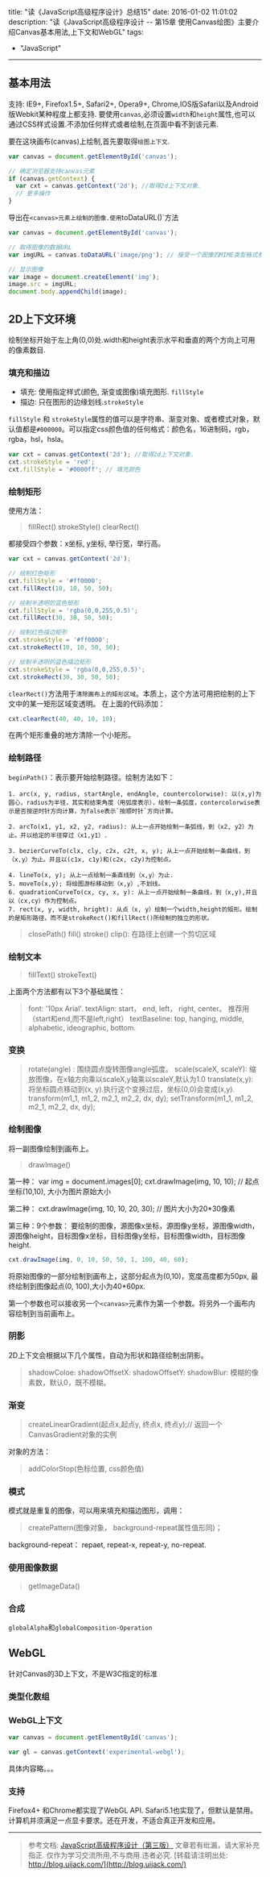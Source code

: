 title: "读《JavaScript高级程序设计》总结15"
date: 2016-01-02 11:01:02
description: "读《JavaScript高级程序设计 -- 第15章 使用Canvas绘图》主要介绍Canvas基本用法,上下文和WebGL"
tags:
- "JavaScript"
---

## 基本用法

支持: IE9+, Firefox1.5+, Safari2+, Opera9+, Chrome,IOS版Safari以及Android版Webkit某种程度上都支持.
要使用`canvas`,必须设置`width`和`height`属性,也可以通过CSS样式设置.不添加任何样式或者绘制,在页面中看不到该元素.

要在这块画布(canvas)上绘制,首先要取得`绘图上下文`.

```js
var canvas = document.getElementById('canvas');

// 确定浏览器支持canvas元素
if (canvas.getContext) {
  var cxt = canvas.getContext('2d'); //取得2d上下文对象.
  // 更多操作
}
```

导出在`<canvas>元素上绘制的图像.使用`toDataURL()`方法

```js
var canvas = document.getElementById('canvas');

// 取得图像的数据URL
var imgURL = canvas.toDataURL('image/png'); // 接受一个图像的MIME类型格式参数。不是上下文环境，是canvas对象的方法

// 显示图像
var image = document.createElement('img');
image.src = imgURL;
document.body.appendChild(image);
```

## 2D上下文环境

绘制坐标开始于左上角(0,0)处.width和height表示水平和垂直的两个方向上可用的像素数目.

### 填充和描边

- 填充: 使用指定样式(颜色, 渐变或图像)填充图形. `fillStyle`
- 描边: 只在图形的边缘划线.`strokeStyle`

`fillStyle` 和 `strokeStyle`属性的值可以是字符串、渐变对象、或者模式对象，默认值都是`#000000`。可以指定css颜色值的任何格式：颜色名，16进制码，rgb，rgba，hsl，hsla。

```js
var cxt = canvas.getContext('2d'); //取得2d上下文对象.
cxt.strokeStyle = 'red';
cxt.fillStyle = '#0000ff'; // 填充颜色
```

### 绘制矩形

使用方法：

> fillRect()
> strokeStyle()
> clearRect()

都接受四个参数：x坐标, y坐标, 举行宽，举行高。

```js
var cxt = canvas.getContext('2d');

// 绘制红色矩形
cxt.fillStyle = '#ff0000';
cxt.fillRect(10, 10, 50, 50);

// 绘制半透明的蓝色矩形
cxt.fillStyle = 'rgba(0,0,255,0.5)';
cxt.fillRect(30, 30, 50, 50);

// 绘制红色描边矩形
cxt.strokeStyle = '#ff0000';
cxt.strokeRect(10, 10, 50, 50);

// 绘制半透明的蓝色描边矩形
cxt.strokeStyle = 'rgba(0,0,255,0.5)';
cxt.strokeRect(30, 30, 50, 50);
```

`clearRect()`方法用于`清除画布上的矩形区域`。本质上，这个方法可用把绘制的上下文中的某一矩形区域变透明。
在上面的代码添加：

```js
cxt.clearRect(40, 40, 10, 10);
```
在两个矩形重叠的地方清除一个小矩形。

### 绘制路径

`beginPath()`：表示要开始绘制路径。绘制方法如下：

```plain
1. arc(x, y, radius, startAngle, endAngle, countercolorwise): 以(x,y)为圆心，radius为半径，其实和结束角度（用弧度表示），绘制一条弧度，contercolorwise表示是否按逆时针方向计算，为false表示`按顺时针`方向计算。

2. arcTo(x1, y1, x2, y2, radius): 从上一点开始绘制一条弧线，到（x2, y2）为止。并以给定的半径穿过（x1,y1）.

3. bezierCurveTo(clx, cly, c2x, c2t, x, y); 从上一点开始绘制一条曲线，到（x,y）为止。并且以(c1x, c1y)和(c2x, c2y)为控制点。

4. lineTo(x, y); 从上一点绘制一条直线到（x,y）为止.
5. moveTo(x,y); 将绘图游标移动到（x,y）,不划线。
6. quadrationCurveTo(cx, cy, x, y): 从上一点开始绘制一条曲线，到（x,y),并且以（cx,cy）作为控制点。
7. rect(x, y, width, hright): 从点（x, y）绘制一个width,height的矩形。绘制的是矩形路径，而不是strokeRect()和fillRect()所绘制的独立的形状。
```

> closePath()
> fill()
> stroke()
> clip(): 在路径上创建一个剪切区域

### 绘制文本

> fillText()
> strokeText()

上面两个方法都有以下3个基础属性： 

> font: '10px Arial'.
> textAlign: start， end, left， right, center。 推荐用（start和end,而不是left,right）
> textBaseline: top, hanging, middle, alphabetic, ideographic, bottom.

### 变换

> rotate(angle) : 围绕圆点旋转图像angle弧度。
> scale(scaleX, scaleY): 缩放图像，在x轴方向乘以scaleX,y轴乘以scaleY,默认为1.0
> translate(x,y): 将坐标圆点移动到(x, y).执行这个变换过后，坐标(0,0)会变成(x,y).
> transform(m1_1, m1_2, m2_1, m2_2, dx, dy);
> setTransform(m1_1, m1_2, m2_1, m2_2, dx, dy);

### 绘制图像

将一副图像绘制到画布上。

> drawImage()

第一种：
var img = document.images[0];
cxt.drawImage(img, 10, 10); //  起点坐标(10,10), 大小为图片原始大小

第二种：
cxt.drawImage(img, 10, 10, 20, 30); // 图片大小为20*30像素

第三种：9个参数：
要绘制的图像，源图像x坐标，源图像y坐标，源图像width，源图像height，目标图像x坐标，目标图像y坐标，目标图像width，目标图像height.

```js
cxt.drawImage(img, 0, 10, 50, 50, 1, 100, 40, 60);
```
将原始图像的一部分绘制到画布上，这部分起点为(0,10)，宽度高度都为50px, 最终绘制到图像起点(0, 100),大小为40*60px.

第一个参数也可以接收另一个`<canvas>`元素作为第一个参数。将另外一个画布内容绘制到当前画布上。

### 阴影

2D上下文会根据以下几个属性，自动为形状和路径绘制出阴影。

> shadowColoe:
> shadowOffsetX:
> shadowOffsetY:
> shadowBlur: 模糊的像素数，默认0，既不模糊。

### 渐变

> createLinearGradient(起点x,起点y, 终点x, 终点y);// 返回一个CanvasGradient对象的实例

对象的方法：

> addColorStop(色标位置, css颜色值)

### 模式

模式就是重复的图像，可以用来填充和描边图形，调用：

> createPattern(图像对象， background-repeat属性值形同)；

background-repeat： repaet, repeat-x, repeat-y, no-repeat.

### 使用图像数据

> getImageData()

### 合成

`globalAlpha`和`globalComposition-Operation`

## WebGL

针对Canvas的3D上下文，不是W3C指定的标准

### 类型化数组

### WebGL上下文

```js
var canvas = document.getElementById('canvas');

var gl = canvas.getContext('experimental-webgl');
```
具体内容略。。。

### 支持

Firefox4+ 和Chrome都实现了WebGL API. Safari5.1也实现了，但默认是禁用。
计算机并须满足一点显卡要求。还在开发，不适合真正开发和应用。



-----------------------

> 参考文档: [JavaScript高级程序设计（第三版）](http://www.ituring.com.cn/book/946)
> 文章若有纰漏，请大家补充指正.
> 仅作为学习交流所用,不与商用.违者必究.
> [转载请注明出处: http://blog.uijack.com/](http://blog.uijack.com/)

